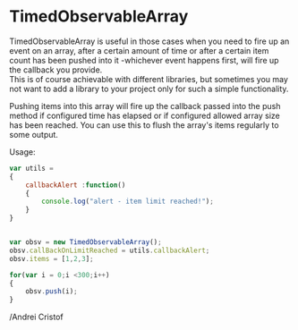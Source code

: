 # TimedObservableArray

TimedObservableArray is useful in those cases when you need to fire up an event on an array, after a certain amount of time or after a certain item count has been pushed into it  -whichever event happens first, will fire up the callback you provide.  
This is of course achievable with different libraries, but sometimes you may not want to add a library to your project only for such a simple functionality.

Pushing items into this array will fire up the callback passed into the push method if configured time has elapsed or if configured allowed array size has been reached. You can use this to flush the array's items regularly to some output. 

Usage:
```javascript
var utils = 
{
    callbackAlert :function()
    {
        console.log("alert - item limit reached!");
    }    
}


var obsv = new TimedObservableArray();
obsv.callBackOnLimitReached = utils.callbackAlert;
obsv.items = [1,2,3];

for(var i = 0;i <300;i++)
{
    obsv.push(i);
}
```

/Andrei Cristof

